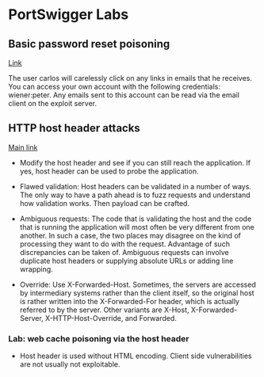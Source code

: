 # PortSwigger Labs

## Basic password reset poisoning

[Link](https://portswigger.net/web-security/host-header/exploiting/password-reset-poisoning/lab-host-header-basic-password-reset-poisoning)

The user carlos will carelessly click on any links in emails that he receives. You can access your own account with the following credentials: wiener:peter. Any emails sent to this account can be read via the email client on the exploit server.

## HTTP host header attacks

[Main link](https://portswigger.net/web-security/host-header/exploiting)

- Modify the host header and see if you can still reach the application. If yes, host header can be used to probe the application.

- Flawed validation: Host headers can be validated in a number of ways. The only way to have a path ahead is to fuzz requests and understand how validation works. Then payload can be crafted.

- Ambiguous requests: The code that is validating the host and the code that is running the application will most often be very different from one another. In such a case, the two places may disagree on the kind of processing they want to do with the request. Advantage of such discrepancies can be taken of. Ambiguous requests can involve duplicate host headers or supplying absolute URLs or adding line wrapping.

- Override: Use X-Forwarded-Host. Sometimes, the servers are accessed by intermediary systems rather than the client itself, so the original host is rather written into the X-Forwarded-For header, which is actually referred to by the server. Other variants are X-Host, X-Forwarded-Server, X-HTTP-Host-Override, and Forwarded.

### Lab: web cache poisoning via the host header

- Host header is used without HTML encoding. Client side vulnerabilities are not usually not exploitable.


